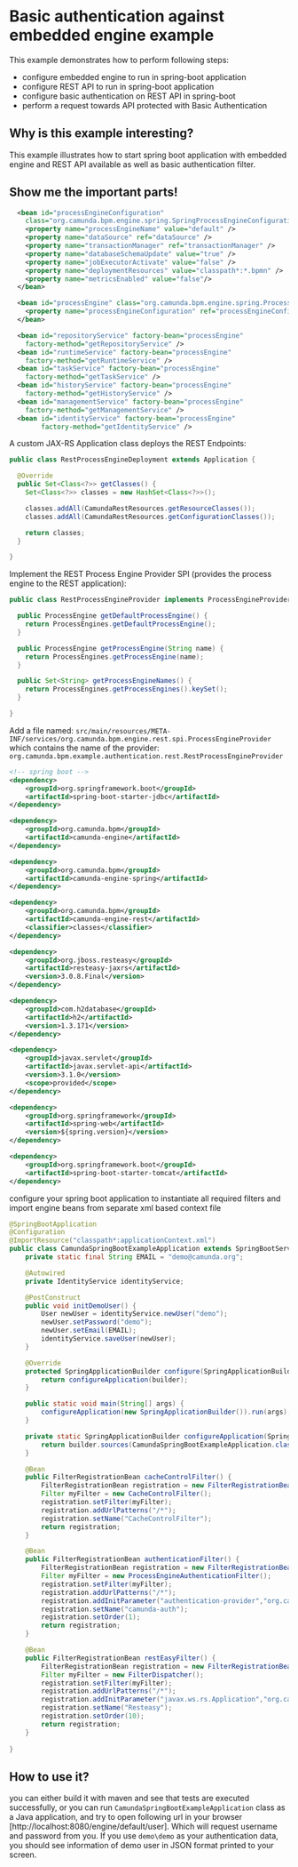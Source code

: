Basic authentication against embedded engine example
======================================================
This example demonstrates how to perform following steps:

* configure embedded engine to run in spring-boot application 
* configure REST API to run in spring-boot application 
* configure basic authentication on REST API in spring-boot
* perform a request towards API protected with Basic Authentication

## Why is this example interesting?

This example illustrates how to start spring boot application with embedded engine and REST API
available as well as basic authentication filter.

## Show me the important parts!

```xml
  <bean id="processEngineConfiguration"
    class="org.camunda.bpm.engine.spring.SpringProcessEngineConfiguration">
    <property name="processEngineName" value="default" />
    <property name="dataSource" ref="dataSource" />
    <property name="transactionManager" ref="transactionManager" />
    <property name="databaseSchemaUpdate" value="true" />
    <property name="jobExecutorActivate" value="false" />
    <property name="deploymentResources" value="classpath*:*.bpmn" />
    <property name="metricsEnabled" value="false"/>
  </bean>

  <bean id="processEngine" class="org.camunda.bpm.engine.spring.ProcessEngineFactoryBean">
    <property name="processEngineConfiguration" ref="processEngineConfiguration" />
  </bean>

  <bean id="repositoryService" factory-bean="processEngine"
    factory-method="getRepositoryService" />
  <bean id="runtimeService" factory-bean="processEngine"
    factory-method="getRuntimeService" />
  <bean id="taskService" factory-bean="processEngine"
    factory-method="getTaskService" />
  <bean id="historyService" factory-bean="processEngine"
    factory-method="getHistoryService" />
  <bean id="managementService" factory-bean="processEngine"
    factory-method="getManagementService" />
  <bean id="identityService" factory-bean="processEngine"
        factory-method="getIdentityService" />
```

A custom JAX-RS Application class deploys the REST Endpoints:

```java
public class RestProcessEngineDeployment extends Application {

  @Override
  public Set<Class<?>> getClasses() {
    Set<Class<?>> classes = new HashSet<Class<?>>();

    classes.addAll(CamundaRestResources.getResourceClasses());
    classes.addAll(CamundaRestResources.getConfigurationClasses());

    return classes;
  }

}
```

Implement the REST Process Engine Provider SPI (provides the process engine to the REST application):

```java
public class RestProcessEngineProvider implements ProcessEngineProvider {

  public ProcessEngine getDefaultProcessEngine() {
    return ProcessEngines.getDefaultProcessEngine();
  }

  public ProcessEngine getProcessEngine(String name) {
    return ProcessEngines.getProcessEngine(name);
  }

  public Set<String> getProcessEngineNames() {
    return ProcessEngines.getProcessEngines().keySet();
  }

}
```

Add a file named:
    `src/main/resources/META-INF/services/org.camunda.bpm.engine.rest.spi.ProcessEngineProvider`
which contains the name of the provider:
    `org.camunda.bpm.example.authentication.rest.RestProcessEngineProvider`
    
```xml
<!-- spring boot -->
<dependency>
    <groupId>org.springframework.boot</groupId>
    <artifactId>spring-boot-starter-jdbc</artifactId>
</dependency>

<dependency>
    <groupId>org.camunda.bpm</groupId>
    <artifactId>camunda-engine</artifactId>
</dependency>

<dependency>
    <groupId>org.camunda.bpm</groupId>
    <artifactId>camunda-engine-spring</artifactId>
</dependency>

<dependency>
    <groupId>org.camunda.bpm</groupId>
    <artifactId>camunda-engine-rest</artifactId>
    <classifier>classes</classifier>
</dependency>

<dependency>
    <groupId>org.jboss.resteasy</groupId>
    <artifactId>resteasy-jaxrs</artifactId>
    <version>3.0.8.Final</version>
</dependency>

<dependency>
    <groupId>com.h2database</groupId>
    <artifactId>h2</artifactId>
    <version>1.3.171</version>
</dependency>

<dependency>
    <groupId>javax.servlet</groupId>
    <artifactId>javax.servlet-api</artifactId>
    <version>3.1.0</version>
    <scope>provided</scope>
</dependency>

<dependency>
    <groupId>org.springframework</groupId>
    <artifactId>spring-web</artifactId>
    <version>${spring.version}</version>
</dependency>

<dependency>
    <groupId>org.springframework.boot</groupId>
    <artifactId>spring-boot-starter-tomcat</artifactId>
</dependency>
```

configure your spring boot application to instantiate all required filters and import engine 
beans from separate xml based context file

```java
@SpringBootApplication
@Configuration
@ImportResource("classpath*:applicationContext.xml")
public class CamundaSpringBootExampleApplication extends SpringBootServletInitializer {
	private static final String EMAIL = "demo@camunda.org";

	@Autowired
	private IdentityService identityService;

	@PostConstruct
	public void initDemoUser() {
		User newUser = identityService.newUser("demo");
		newUser.setPassword("demo");
		newUser.setEmail(EMAIL);
		identityService.saveUser(newUser);
	}

	@Override
	protected SpringApplicationBuilder configure(SpringApplicationBuilder builder) {
		return configureApplication(builder);
	}

	public static void main(String[] args) {
		configureApplication(new SpringApplicationBuilder()).run(args);
	}

	private static SpringApplicationBuilder configureApplication(SpringApplicationBuilder builder) {
		return builder.sources(CamundaSpringBootExampleApplication.class).bannerMode(Banner.Mode.OFF);
	}

	@Bean
	public FilterRegistrationBean cacheControlFilter() {
		FilterRegistrationBean registration = new FilterRegistrationBean();
		Filter myFilter = new CacheControlFilter();
		registration.setFilter(myFilter);
		registration.addUrlPatterns("/*");
		registration.setName("CacheControlFilter");
		return registration;
	}

	@Bean
	public FilterRegistrationBean authenticationFilter() {
		FilterRegistrationBean registration = new FilterRegistrationBean();
		Filter myFilter = new ProcessEngineAuthenticationFilter();
		registration.setFilter(myFilter);
		registration.addUrlPatterns("/*");
		registration.addInitParameter("authentication-provider","org.camunda.bpm.engine.rest.security.auth.impl.HttpBasicAuthenticationProvider");
		registration.setName("camunda-auth");
		registration.setOrder(1);
		return registration;
	}

	@Bean
	public FilterRegistrationBean restEasyFilter() {
		FilterRegistrationBean registration = new FilterRegistrationBean();
		Filter myFilter = new FilterDispatcher();
		registration.setFilter(myFilter);
		registration.addUrlPatterns("/*");
		registration.addInitParameter("javax.ws.rs.Application","org.camunda.bpm.example.authentication.rest.RestProcessEngineDeployment");
		registration.setName("Resteasy");
		registration.setOrder(10);
		return registration;
	}
	
}
```
    
## How to use it?

you can either build it with maven and see that tests are executed successfully, or you
can run `CamundaSpringBootExampleApplication` class as a Java application, and try to open
following url in your browser [http://localhost:8080/engine/default/user]. Which will request
username and password from you. If you use `demo\demo` as your authentication data, you should
see information of demo user in JSON format printed to your screen. 